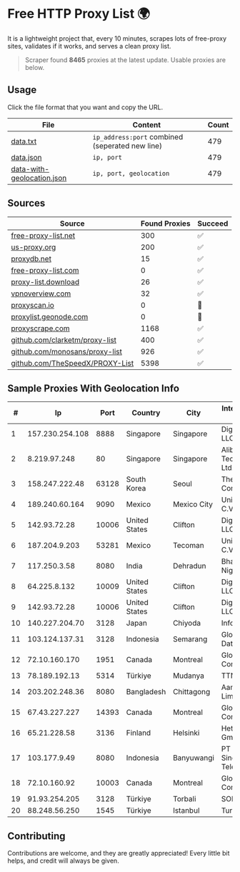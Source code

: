 
# Free HTTP Proxy List 🌍

It is a lightweight project that, every 10 minutes, scrapes lots of free-proxy sites, validates if it works, and serves a clean proxy list.


> Scraper found **8465** proxies at the latest update. Usable proxies are below.

## Usage

Click the file format that you want and copy the URL.


|File|Content|Count|
|----|-------|-----|
|[data.txt](https://raw.githubusercontent.com/themiralay/Proxy-List-World/master/data.txt)|`ip_address:port` combined (seperated new line)|479|
|[data.json](https://raw.githubusercontent.com/themiralay/Proxy-List-World/master/data.json)|`ip, port`|479|
|[data-with-geolocation.json](https://raw.githubusercontent.com/themiralay/Proxy-List-World/master/data-with-geolocation.json)|`ip, port, geolocation`|479|

## Sources

|Source|Found Proxies|Succeed|
|------|-------------|-------|
|[free-proxy-list.net](https://free-proxy-list.net)|300|✅|
|[us-proxy.org](https://www.us-proxy.org)|200|✅|
|[proxydb.net](http://proxydb.net)|15|✅|
|[free-proxy-list.com](https://free-proxy-list.com/?page=&port=&type%5B%5D=http&type%5B%5D=https&up_time=0&search=Search)|0|✅|
|[proxy-list.download](https://www.proxy-list.download/HTTP)|26|✅|
|[vpnoverview.com](https://vpnoverview.com/privacy/anonymous-browsing/free-proxy-servers)|32|✅|
|[proxyscan.io](https://www.proxyscan.io)|0|🚫|
|[proxylist.geonode.com](https://proxylist.geonode.com/api/proxy-list?limit=300&page=1&sort_by=lastChecked&sort_type=desc&protocols=http,https)|0|🚫|
|[proxyscrape.com](https://api.proxyscrape.com/v2/?request=displayproxies&protocol=http&timeout=10000&country=all&ssl=all&anonymity=all)|1168|✅|
|[github.com/clarketm/proxy-list](https://raw.githubusercontent.com/clarketm/proxy-list/master/proxy-list-raw.txt)|400|✅|
|[github.com/monosans/proxy-list](https://raw.githubusercontent.com/monosans/proxy-list/main/proxies/http.txt)|926|✅|
|[github.com/TheSpeedX/PROXY-List](https://raw.githubusercontent.com/TheSpeedX/PROXY-List/master/http.txt)|5398|✅|


## Sample Proxies With Geolocation Info

|#|Ip|Port|Country|City|Internet Service Provider|
|-|--|----|-------|----|-------------------------|
|1|157.230.254.108|8888|Singapore|Singapore|DigitalOcean, LLC|
|2|8.219.97.248|80|Singapore|Singapore|Alibaba (US) Technology Co., Ltd.|
|3|158.247.222.48|63128|South Korea|Seoul|The Constant Company, LLC|
|4|189.240.60.164|9090|Mexico|Mexico City|Uninet S.A. de C.V.|
|5|142.93.72.28|10006|United States|Clifton|DigitalOcean, LLC|
|6|187.204.9.203|53281|Mexico|Tecoman|Uninet S.A. de C.V.|
|7|117.250.3.58|8080|India|Dehradun|Bharat Sanchar Nigam Ltd|
|8|64.225.8.132|10009|United States|Clifton|DigitalOcean, LLC|
|9|142.93.72.28|10006|United States|Clifton|DigitalOcean, LLC|
|10|140.227.204.70|3128|Japan|Chiyoda|InfoSphere|
|11|103.124.137.31|3128|Indonesia|Semarang|Global Media Data Prima|
|12|72.10.160.170|1951|Canada|Montreal|GloboTech Communications|
|13|78.189.192.13|5314|Türkiye|Mudanya|TTNet A.S.|
|14|203.202.248.36|8080|Bangladesh|Chittagong|Aamra Networks Limited|
|15|67.43.227.227|14393|Canada|Montreal|GloboTech Communications|
|16|65.21.228.58|3136|Finland|Helsinki|Hetzner Online GmbH|
|17|103.177.9.49|8080|Indonesia|Banyuwangi|PT Helium Sinergi Telekomunikasi|
|18|72.10.160.92|10003|Canada|Montreal|GloboTech Communications|
|19|91.93.254.205|3128|Türkiye|Torbali|SOL-Bireysel|
|20|88.248.56.250|1545|Türkiye|Istanbul|TurkTelecom|



## Contributing

Contributions are welcome, and they are greatly appreciated! Every
little bit helps, and credit will always be given.

